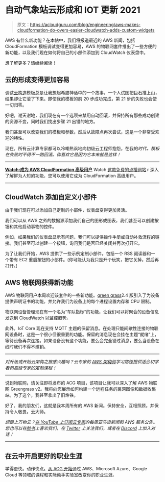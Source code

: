 # 自动气象站云形成和 IOT 更新 2021 

> 原文：<https://acloudguru.com/blog/engineering/aws-makes-cloudformation-do-overs-easier-cloudwatch-adds-custom-widgets>

AWS 有什么新功能？在本帖中，我们将报道最近的 AWS 新闻，包括 CloudFormation 模板调试变得更加容易，AWS 的物联网套件推出了一些方便的新功能，以及我们现在如何将自己的小部件添加到 CloudWatch 仪表盘中。

想了解更多？请继续阅读！

## **云的形成变得更加容易**

调试[云构造](https://acloudguru.com/course/mastering-aws-cloudformation)模板总是让我想起希腊神话中的一个故事，一个人试图把巨石推上山，结果却让它滚了下来。即使我的模板的前 20 步成功完成，第 21 步的失败也会使一切归零。

好吧，谢天谢地，我们现在有一个选项来禁用自动回滚，并保持所有那些成功创建的资源不变，同时我们找出步骤 21 出错的地方。

我们甚至可以改变我们的模板和参数，然后从故障点再次尝试，这是一个非常受欢迎的特性。

现在，所有云计算专家都可以冷嘲热讽地向初级云工程师抱怨，在我的*时代，模板在失败时不得不一路回滚。你喜欢它是因为它本来就是这样！*

* * *

[**Watch:成为 AWS CloudFormation 高级用户**](https://get.acloudguru.com/aws-cloud-formation-power-user-webinar) Watch [这款免费的点播网站](https://get.acloudguru.com/aws-cloud-formation-power-user-webinar) r 深入了解鲜为人知的功能，您可以使用它成为 CloudFormation 高级用户。

* * *

## CloudWatch 添加自定义小部件

由于我们现在可以添加自己定制的小部件，仪表盘变得更加灵活。

我们可以从 AWS 之外的数据源添加我们自己的图形或图表，我们甚至可以创建按钮和其他启动事物的控件。

例如，如果我们的仪表盘显示有问题，我们可以提供操作手册或自动补救流程的链接。我们甚至可以创建一个按钮，询问我们是否已经关闭并再次打开它。

为了让我们开始，AWS 提供了一些示例定制小部件，包括一个 RSS 阅读器和一个带有 EC2 重启按钮的小部件。(你可能认为我只是开个玩笑，把它关掉，然后再打开。)

## **AWS 物联网获得新功能**

AWS 物联网用户本周欢迎该套件的一些新功能。[green grass](https://acloudguru.com/blog/engineering/aws-greengrass-pro-tips)2.4 版引入了为设备提供声明证书的功能，并允许我们为设备上的每个进程设置内存和 CPU 限制。

物联网设备管理现在有一个名为“车队指标”的功能，让我们可以将聚合的设备信息发送到 CloudWatch 以监控趋势。

此外，IoT Core 现在支持 MQTT 主题的保留消息。在处理只能间歇性连接的物联网设备时，这是一个很小但很重要的功能。保留的消息现在会挂在主题“就绪”上，等待设备再次连接。如果设备没有这个功能，要么会完全错过消息，要么当设备在线时我们不得不撤销。

* * *

*对升级或开始云架构之旅感兴趣吗？云专家的 [AWS 架构师](https://acloudguru.com/learning-paths/aws-architect)学习路径提供适合初学者和高级专家的定制课程！*

* * *

说到物联网，请关注即将发布的 ACG 项目，该项目让我可以深入了解 AWS 物联网 Greengrass v2。我将向您展示如何构建一个远程任务的离网图像和数据收集站。为了这个，我甚至拿出了旧烙铁。

好了，我的朋友们，这就是我本周所有的 AWS 新闻。保持安全，互相照顾，并保持令人敬畏，云大师。

*想跟上万物云？[在 YouTube 上订阅云专家](https://www.youtube.com/c/AcloudGuru/?sub_confirmation=1)的每周亚马逊新闻和 AWS 服务公告。您也可以在[脸书](https://www.facebook.com/acloudguru)上喜欢我们，在 [Twitter](https://twitter.com/acloudguru) 上关注我们，或者在 [Discord](http://discord.gg/acloudguru) 上加入对话！*

* * *

## 在云中开启更好的职业生涯

学得更快。动作快点。[从 ACG 开始](https://acloudguru.com/pricing)通过 AWS、Microsoft Azure、Google Cloud 等领域的课程和实际动手实验室改变你的职业生涯。